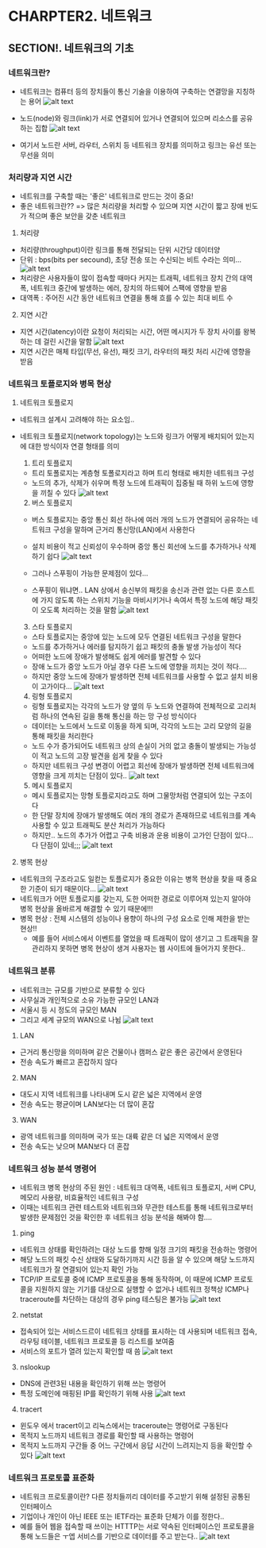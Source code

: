 # CHARPTER2. 네트워크

## SECTION!. 네트워크의 기초


### 네트워크란?

- 네트워크는 컴퓨터 등의 장치들이 통신 기술을 이용하여 구축하는 연결망을 지칭하는 용어
![alt text](image.png)

- 노드(node)와 링크(link)가 서로 연결되어 있거나 연결되어 있으며 리소스를 공유하는 집합
![alt text](image-1.png)

- 여기서 노드란 서버, 라우터, 스위치 등 네트워크 장치를 의미하고 링크는 유선 또는 무선을 의미


### 처리량과 지연 시간

- 네트워크를 구축할 때는 '좋은' 네트워크로 만드는 것이 중요!
- 좋은 네트워크란?? => 많은 처리량을 처리할 수 있으며 지연 시간이 짧고 장애 빈도가 적으며 좋은 보안을 갖춘 네트워크

1. 처리량

- 처리량(throughput)이란 링크를 통해 전달되는 단위 시간당 데이터양 
- 단위 : bps(bits per secound), 초당 전송 또는 수신되는 비트 수라는 의미...
![alt text](image-2.png)
- 처리량은 사용자들이 많이 접속할 때마다 커지는 트래픽, 네트워크 장치 간의 대역폭, 네트워크 중간에 발생하는 에러, 장치의 하드웨어 스팩에 영향을 받음
- 대역폭 : 주어진 시간 동안 네트워크 연결을 통해 흐를 수 있는 최대 비트 수

2. 지연 시간

- 지연 시간(latency)이란 요청이 처리되는 시간, 어떤 메시지가 두 장치 사이를 왕복하는 데 걸린 시간을 말함
![alt text](image-3.png)
- 지연 시간은 매체 타입(무선, 유선), 패킷 크기, 라우터의 패킷 처리 시간에 영향을 받음


### 네트워크 토플로지와 병목 현상

1. 네트워크 토플로지

- 네트워크 설계시 고려해야 하는 요소임..
- 네트워크 토플로지(network topology)는 노드와 링크가 어떻게 배치되어 있는지에 대한 방식이자 연결 형태를 의미
    1) 트리 토플로지

    - 트리 토폴로지는 계층형 토폴로지라고 하며 트리 형태로 배치한 네트워크 구성
    - 노드의 추가, 삭제가 쉬우며 특정 노드에 트래픽이 집중될 때 하위 노드에 영향을 끼칠 수 있다
    ![alt text](image-4.png)

    2) 버스 토플로지

    - 버스 토플로지는 중앙 통신 회선 하나에 여러 개의 노드가 연결되어 공유하는 네트워크 구성을 말하며 근거리 통신망(LAN)에서 사용한다
    - 설치 비용이 적고 신뢰성이 우수하며 중앙 통신 회선에 노드를 추가하거나 삭제하기 쉽다
    ![alt text](image-5.png)

    - 그러나 스푸핑이 가능한 문제점이 있다...
    - 스푸핑이 뭐냐면.. LAN 상에서 송신부의 패킷을 송신과 관련 없는 다른 호스트에 가지 않도록 하는 스위치 기능을 마비시키거나 속여서 특정 노드에 해당 패킷이 오도록 처리하는 것을 말함
    ![alt text](image-6.png)

    3) 스타 토플로지

    - 스타 토플로지는 중앙에 있는 노드에 모두 연결된 네트워크 구성을 말한다
    - 노드를 추가하거나 에러를 탐지하기 쉽고 패킷의 충돌 발생 가능성이 적다
    - 어떠한 노드에 장애가 발생해도 쉽게 에러를 발견할 수 있다
    - 장애 노드가 중앙 노드가 아닐 경우 다른 노드에 영향을 끼치는 것이 적다....
    - 하지만 중앙 노드에 장애가 발생하면 전체 네트워크를 사용할 수 없고 설치 비용이 고가이다...
    ![alt text](image-7.png)


    4) 링형 토플로지

    - 링형 토플로지는 각각의 노드가 양 옆의 두 노드와 연결하여 전체적으로 고리처럼 하나의 연속된 길을 통해 통신을 하는 망 구성 방식이다
    - 데이터는 노드에서 노드로 이동을 하게 되며, 각각의 노드는 고리 모양의 길을 통해 패킷을 처리한다
    - 노드 수가 증가되어도 네트워크 상의 손실이 거의 없고 충돌이 발생되는 가능성이 적고 노드의 고장 발견을 쉽게 찾을 수 있다
    - 하지만 네트워크 구성 변경이 어렵고 회선에 장애가 발생하면 전체 네트워크에 영향을 크게 끼치는 단점이 있다..
    ![alt text](image-8.png)


    5) 메시 토플로지

    - 메시 토플로지는 망형 토플로지라고도 하며 그물망처럼 연결되어 있는 구조이다
    - 한 단말 장치에 장애가 발생해도 여러 개의 경로가 존재하므로 네트워크를 계속 사용할 수 있고 트래픽도 분산 처리가 가능하다
    - 하지만.. 노드의 추가가 어렵고 구축 비용과 운용 비용이 고가인 단점이 있다... 다 단점이 있네;;;
    ![alt text](image-9.png)

2. 병목 현상

- 네트워크의 구조라고도 일컫는 토플로지가 중요한 이유는 병목 현상을 찾을 때 중요한 기준이 되기 때문이다...
![alt text](image-10.png)
- 네트워크가 어떤 토플로지를 갖는지, 도한 어떠한 경로로 이루어져 있는지 알아야 병목 현상을 올바르게 해결할 수 있기 때문에!!!
- 병목 현상 :  전체 시스템의 성능이나 용향이 하나의 구성 요소로 인해 제한을 받는 현상!! 
    - 예를 들어 서비스에서 이벤트를 열었을 때 트래픽이 많이 생기고 그 트래픽을 잘 관리하지 못하면 병목 현상이 생겨 사용자는 웹 사이트에 들어가지 못한다..


### 네트워크 분류

- 네트워크는 규모를 기반으로 분류할 수 있다
- 사무실과 개인적으로 소유 가능한 규모인 LAN과 
- 서울시 등 시 정도의 규모인 MAN
- 그리고 세계 규모의 WAN으로 나뉨
![alt text](image-11.png)


1. LAN

- 근거리 통신망을 의미하며 같은 건물이나 캠퍼스 같은 좋은 공간에서 운영된다
- 전송 속도가 빠르고 혼잡하지 않다


2. MAN

- 대도시 지역 네트워크를 나타내며 도시 같은 넓은 지역에서 운영
- 전송 속도는 평균이며 LAN보다는 더 많이 혼잡

3. WAN

- 광역 네트워크를 의미하며 국가 또는 대륙 같은 더 넓은 지역에서 운영
- 전송 속도는 낮으며 MAN보다 더 혼잡


### 네트워크 성능 분석 명령어

- 네트워크 병목 현상의 주된 원인 : 네트워크 대역폭, 네트워크 토플로지, 서버 CPU, 메모리 사용량, 비효율적인 네트워크 구성
- 이때는 네트워크 관련 테스트와 네트워크와 무관한 테스트를 통해 네트워크로부터 발생한 문제점인 것을 확인한 후 네트워크 성능 분석을 해봐야 함....

1. ping

- 네트워크 상태를 확인하려는 대상 노드를 향해 일정 크기의 패킷을 전송하는 명령어
- 해당 노드의 패킷 수신 상태와 도달하기까지 시간 등을 알 수 있으며 해당 노드까지 네트워크가 잘 연결되어 있는지 확인 가능
- TCP/IP 프로토콜 중에 ICMP 프로토콜을 통해 동작하며, 이 때문에 ICMP 프로토콜을 지원하지 않는 기기를 대상으로 실행할 수 없거나 네트워크 정책상 ICMP나 traceroute를 차단하는 대상의 경우 ping 테스팅은 불가능
![alt text](image-12.png)

2. netstat

- 접속되어 있는 서비스드르이 네트워크 상태를 표시하는 데 사용되며 네트워크 접속, 라우팅 테이블, 네트워크 프로토콜 등 리스트를 보여줌
- 서비스의 포트가 열려 있는지 확인할 때 씀
![alt text](image-13.png)

3. nslookup

- DNS에 관련3된 내용을 확인하기 위해 쓰는 명령어
- 특정 도메인에 매핑된 IP를 확인하기 위해 사용
![alt text](image-14.png)

4. tracert

- 윈도우 에서 tracert이고 리눅스에서는 traceroute는 명령어로 구동된다
- 목적지 노드까지 네트워크 경로를 확인할 때 사용하는 명령어 
- 목적지 노드까지 구간들 중 어느 구간에서 응답 시간이 느려지는지 등을 확인할 수 있다
![alt text](image-15.png)


### 네트워크 프로토콜 표준화

- 네트워크 프로토콜이란? 다른 정치들끼리 데이터를 주고받기 위해 설정된 공통된 인터페이스
- 기업이나 개인이 아닌 IEEE 또는 IETF라는 표준화 단체가 이를 정한다..
- 예를 들어 웹을 접속할 때 쓰이는 HTTTP는 서로 약속된 인터페이스인 프로토콜을 통해 노드들은 ㅜ엡 서비스를 기반으로 데이터를 주고 받는다..
![alt text](image-16.png)
